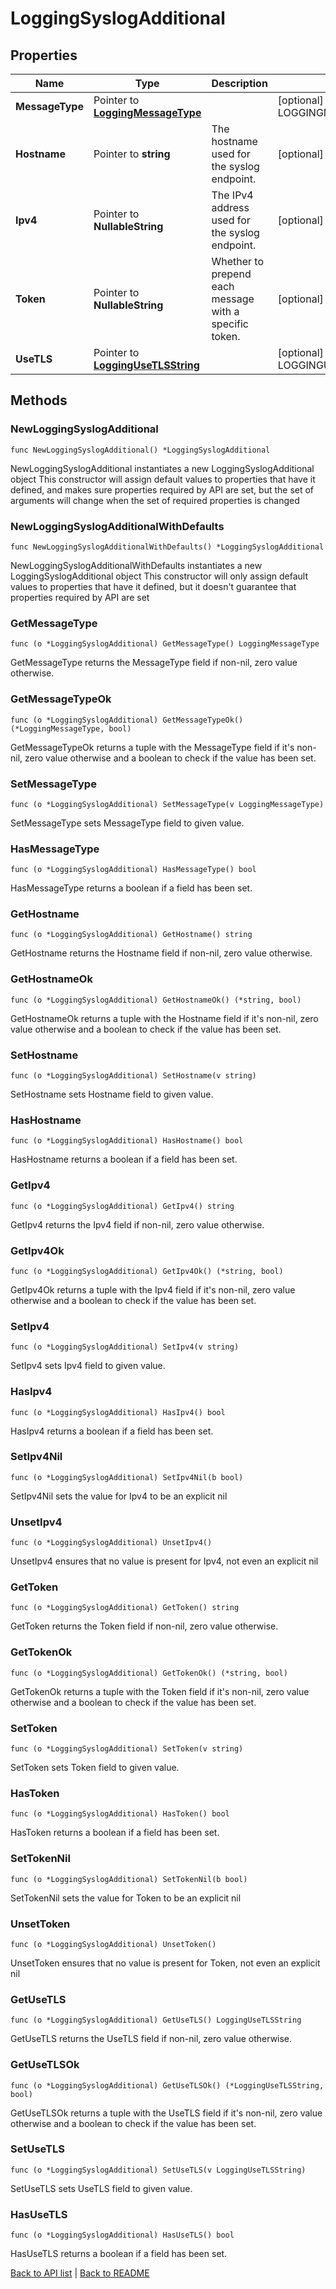 # LoggingSyslogAdditional

## Properties

Name | Type | Description | Notes
------------ | ------------- | ------------- | -------------
**MessageType** | Pointer to [**LoggingMessageType**](LoggingMessageType.md) |  | [optional] [default to LOGGINGMESSAGETYPE_CLASSIC]
**Hostname** | Pointer to **string** | The hostname used for the syslog endpoint. | [optional] 
**Ipv4** | Pointer to **NullableString** | The IPv4 address used for the syslog endpoint. | [optional] 
**Token** | Pointer to **NullableString** | Whether to prepend each message with a specific token. | [optional] [default to "null"]
**UseTLS** | Pointer to [**LoggingUseTLSString**](LoggingUseTLSString.md) |  | [optional] [default to LOGGINGUSETLSSTRING_no_tls]

## Methods

### NewLoggingSyslogAdditional

`func NewLoggingSyslogAdditional() *LoggingSyslogAdditional`

NewLoggingSyslogAdditional instantiates a new LoggingSyslogAdditional object
This constructor will assign default values to properties that have it defined,
and makes sure properties required by API are set, but the set of arguments
will change when the set of required properties is changed

### NewLoggingSyslogAdditionalWithDefaults

`func NewLoggingSyslogAdditionalWithDefaults() *LoggingSyslogAdditional`

NewLoggingSyslogAdditionalWithDefaults instantiates a new LoggingSyslogAdditional object
This constructor will only assign default values to properties that have it defined,
but it doesn't guarantee that properties required by API are set

### GetMessageType

`func (o *LoggingSyslogAdditional) GetMessageType() LoggingMessageType`

GetMessageType returns the MessageType field if non-nil, zero value otherwise.

### GetMessageTypeOk

`func (o *LoggingSyslogAdditional) GetMessageTypeOk() (*LoggingMessageType, bool)`

GetMessageTypeOk returns a tuple with the MessageType field if it's non-nil, zero value otherwise
and a boolean to check if the value has been set.

### SetMessageType

`func (o *LoggingSyslogAdditional) SetMessageType(v LoggingMessageType)`

SetMessageType sets MessageType field to given value.

### HasMessageType

`func (o *LoggingSyslogAdditional) HasMessageType() bool`

HasMessageType returns a boolean if a field has been set.

### GetHostname

`func (o *LoggingSyslogAdditional) GetHostname() string`

GetHostname returns the Hostname field if non-nil, zero value otherwise.

### GetHostnameOk

`func (o *LoggingSyslogAdditional) GetHostnameOk() (*string, bool)`

GetHostnameOk returns a tuple with the Hostname field if it's non-nil, zero value otherwise
and a boolean to check if the value has been set.

### SetHostname

`func (o *LoggingSyslogAdditional) SetHostname(v string)`

SetHostname sets Hostname field to given value.

### HasHostname

`func (o *LoggingSyslogAdditional) HasHostname() bool`

HasHostname returns a boolean if a field has been set.

### GetIpv4

`func (o *LoggingSyslogAdditional) GetIpv4() string`

GetIpv4 returns the Ipv4 field if non-nil, zero value otherwise.

### GetIpv4Ok

`func (o *LoggingSyslogAdditional) GetIpv4Ok() (*string, bool)`

GetIpv4Ok returns a tuple with the Ipv4 field if it's non-nil, zero value otherwise
and a boolean to check if the value has been set.

### SetIpv4

`func (o *LoggingSyslogAdditional) SetIpv4(v string)`

SetIpv4 sets Ipv4 field to given value.

### HasIpv4

`func (o *LoggingSyslogAdditional) HasIpv4() bool`

HasIpv4 returns a boolean if a field has been set.

### SetIpv4Nil

`func (o *LoggingSyslogAdditional) SetIpv4Nil(b bool)`

 SetIpv4Nil sets the value for Ipv4 to be an explicit nil

### UnsetIpv4
`func (o *LoggingSyslogAdditional) UnsetIpv4()`

UnsetIpv4 ensures that no value is present for Ipv4, not even an explicit nil
### GetToken

`func (o *LoggingSyslogAdditional) GetToken() string`

GetToken returns the Token field if non-nil, zero value otherwise.

### GetTokenOk

`func (o *LoggingSyslogAdditional) GetTokenOk() (*string, bool)`

GetTokenOk returns a tuple with the Token field if it's non-nil, zero value otherwise
and a boolean to check if the value has been set.

### SetToken

`func (o *LoggingSyslogAdditional) SetToken(v string)`

SetToken sets Token field to given value.

### HasToken

`func (o *LoggingSyslogAdditional) HasToken() bool`

HasToken returns a boolean if a field has been set.

### SetTokenNil

`func (o *LoggingSyslogAdditional) SetTokenNil(b bool)`

 SetTokenNil sets the value for Token to be an explicit nil

### UnsetToken
`func (o *LoggingSyslogAdditional) UnsetToken()`

UnsetToken ensures that no value is present for Token, not even an explicit nil
### GetUseTLS

`func (o *LoggingSyslogAdditional) GetUseTLS() LoggingUseTLSString`

GetUseTLS returns the UseTLS field if non-nil, zero value otherwise.

### GetUseTLSOk

`func (o *LoggingSyslogAdditional) GetUseTLSOk() (*LoggingUseTLSString, bool)`

GetUseTLSOk returns a tuple with the UseTLS field if it's non-nil, zero value otherwise
and a boolean to check if the value has been set.

### SetUseTLS

`func (o *LoggingSyslogAdditional) SetUseTLS(v LoggingUseTLSString)`

SetUseTLS sets UseTLS field to given value.

### HasUseTLS

`func (o *LoggingSyslogAdditional) HasUseTLS() bool`

HasUseTLS returns a boolean if a field has been set.


[Back to API list](../README.md#documentation-for-api-endpoints) | [Back to README](../README.md)
